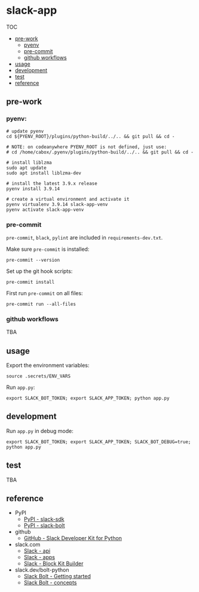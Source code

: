 # slack-app

TOC
- [pre-work](#pre-work)
  - [pyenv](#pyenv)
  - [pre-commit](#pre-commit)
  - [github workflows](#github-workflows)
- [usage](#usage)
- [development](#development)
- [test](#test)
- [reference](#reference)

## pre-work

### pyenv:

```shell
# update pyenv
cd ${PYENV_ROOT}/plugins/python-build/../.. && git pull && cd -

# NOTE: on codeanywhere PYENV_ROOT is not defined, just use:
# cd /home/cabox/.pyenv/plugins/python-build/../.. && git pull && cd -

# install liblzma
sudo apt update
sudo apt install liblzma-dev

# install the latest 3.9.x release
pyenv install 3.9.14

# create a virtual environment and activate it
pyenv virtualenv 3.9.14 slack-app-venv
pyenv activate slack-app-venv
```

### pre-commit

`pre-commit`, `black`, `pylint` are included in `requirements-dev.txt`.

Make sure `pre-commit` is installed:
```shell
pre-commit --version
```

Set up the git hook scripts:
```shell
pre-commit install
```

First run `pre-commit` on all files:
```shell
pre-commit run --all-files
```

### github workflows

TBA

## usage

Export the environment variables:
```shell
source .secrets/ENV_VARS
```

Run `app.py`:
```shell
export SLACK_BOT_TOKEN; export SLACK_APP_TOKEN; python app.py
```

## development

Run `app.py` in debug mode:
```shell
export SLACK_BOT_TOKEN; export SLACK_APP_TOKEN; SLACK_BOT_DEBUG=true; python app.py
```

## test

TBA

## reference

- PyPI
  - [PyPI - slack-sdk](https://pypi.org/project/slack-sdk/)
  - [PyPI - slack-bolt](https://pypi.org/project/slack-bolt/)
- github
  - [GitHub - Slack Developer Kit for Python](https://github.com/slackapi/python-slack-sdk)
- slack.com
  - [Slack - api](https://api.slack.com/)
  - [Slack - apps](https://api.slack.com/apps)
  - [Slack - Block Kit Builder](https://app.slack.com/block-kit-builder)
- slack.dev/bolt-python
  - [Slack Bolt - Getting started](https://slack.dev/bolt-python/tutorial/getting-started)
  - [Slack Bolt - concepts](https://slack.dev/bolt-python/concepts)
